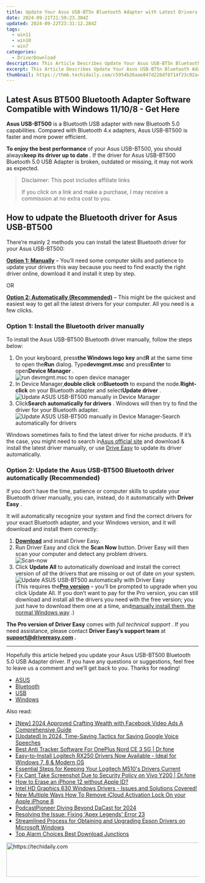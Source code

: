 ```yaml
---
title: Update Your Asus USB-BT5n Bluetooth Adapter with Latest Drivers Compatible with Windows Versions 11/10/8 - Download Instantly!
date: 2024-09-21T21:59:23.304Z
updated: 2024-09-22T23:31:12.284Z
tags:
  - win11
  - win10
  - win7
categories:
  - DriverDownload
description: This Article Describes Update Your Asus USB-BT5n Bluetooth Adapter with Latest Drivers Compatible with Windows Versions 11/10/8 - Download Instantly!
excerpt: This Article Describes Update Your Asus USB-BT5n Bluetooth Adapter with Latest Drivers Compatible with Windows Versions 11/10/8 - Download Instantly!
thumbnail: https://thmb.techidaily.com/c5954b26aae847d226df8714f23c02a4ef32990ac98d6db24e45432fb84625b4.png
---
```


## Latest Asus BT500 Bluetooth Adapter Software Compatible with Windows 11/10/8 - Get Here

**Asus USB-BT500** is a Bluetooth USB adapter with new Bluetooth 5.0 capabilities. Compared with Bluetooth 4.x adapters, Asus USB-BT500 is faster and more power efficient.

**To enjoy the best performance** of your Asus USB-BT500, you should always**keep its driver up to date** . If the driver for Asus USB-BT500 Bluetooth 5.0 USB Adapter is broken, outdated or missing, it may not work as expected.

>  Disclaimer: This post includes affiliate links
>
>  If you click on a link and make a purchase, I may receive a commission at no extra cost to you.
>

## How to udpate the Bluetooth driver for Asus USB-BT500

 There’re mainly 2 methods you can install the latest Bluetooth driver for your Asus USB-BT500:

**[Option 1: Manually](https://tools.techidaily.com/drivereasy/download/)**  – You’ll need some computer skills and patience to update your drivers this way because you need to find exactly the right driver online, download it and install it step by step.

OR

**[Option 2: Automatically (Recommended)](https://www.drivereasy.com/knowledge/asus-usb-bt500-bluetooth-5-0-usb-adapter-driver/#h-option-2-update-the-asus-usb-bt500-bluetooth-driver-automatically-recommended)**  – This might be the quickest and easiest way to get all the latest drivers for your computer. All you need is a few clicks.

### Option 1: Install the Bluetooth driver manually

 To install the Asus USB-BT500 Bluetooth driver manually, follow the steps below:

1. On your keyboard, press**the Windows logo key** and**R** at the same time to open the**Run** dialog. Type**devmgmt.msc** and press**Enter** to open**Device Manager** .  
![run devmgmt.msc to open device manager](https://images.drivereasy.com/wp-content/uploads/2021/04/run-devmgmt.msc_.jpg)
2. In Device Manager,**double click** on**Bluetooth** to expand the node.**Right-click** on your Bluetooth adapter and select**Update driver** .  
![Update ASUS USB-BT500 manually in Device Manager](https://images.drivereasy.com/wp-content/uploads/2021/04/Update-ASUS-USB-BT500-manually-in-Device-Manager.jpg)
3. Click**Search automatically for drivers** . Windows will then try to find the driver for your Bluetooth adapter.  
![Update ASUS USB-BT500 manually in Device Manager-Search automatically for drivers](https://images.drivereasy.com/wp-content/uploads/2021/04/Update-ASUS-USB-BT500-manually-in-Device-Manager-1.jpg)

 Windows sometimes fails to find the latest driver for niche products. If it’s the case, you might need to search in[Asus official site](https://www.asus.com/us/Networking-IoT-Servers/Adapters/All-series/USB-BT500/) and download & install the latest driver manually, or use [Drive Easy](https://tools.techidaily.com/drivereasy/download/) to update its driver automatically.

### Option 2: Update the Asus USB-BT500 Bluetooth driver automatically (Recommended)

 If you don’t have the time, patience or computer skills to update your Bluetooth driver manually, you can, instead, do it automatically with **Driver Easy** .

 It will automatically recognize your system and find the correct drivers for your exact Bluetooth adapter, and your Windows version, and it will download and install them correctly:

1. **[Download](https://tools.techidaily.com/drivereasy/download/)**  and install Driver Easy.
2. Run Driver Easy and click the **Scan Now** button. Driver Easy will then scan your computer and detect any problem drivers.  
![Scan-now](https://images.drivereasy.com/wp-content/uploads/2020/12/Scan-now.jpg)
3. Click **Update All** to automatically download and install the correct version of _all_ the drivers that are missing or out of date on your system.  
![Update ASUS USB-BT500 automatically with Driver Easy](https://images.drivereasy.com/wp-content/uploads/2021/04/Update-ASUS-USB-BT500-automatically-with-Driver-Easy.jpg)  
 (This requires the[**Pro version**](https://tools.techidaily.com/drivereasy/download/) – you’ll be prompted to upgrade when you click Update All. If you don’t want to pay for the Pro version, you can still download and install all the drivers you need with the free version; you just have to download them one at a time, and[manually install them, the normal Windows way](https://tools.techidaily.com/drivereasy/download/) .)

**The Pro version of Driver Easy** comes with _full technical support_ . If you need assistance, please contact **Driver Easy’s support team** at **[support@drivereasy.com](https://tools.techidaily.com/drivereasy/download/) .**

---

 Hopefully this article helped you update your Asus USB-BT500 Bluetooth 5.0 USB Adapter driver. If you have any questions or suggestions, feel free to leave us a comment and we’ll get back to you. Thanks for reading!

* [ASUS](https://tools.techidaily.com/drivereasy/download/)
* [Bluetooth](https://tools.techidaily.com/drivereasy/download/)
* [USB](https://tools.techidaily.com/drivereasy/download/)
* [Windows](https://tools.techidaily.com/drivereasy/download/)

<ins class="adsbygoogle"
     style="display:block"
     data-ad-format="autorelaxed"
     data-ad-client="ca-pub-7571918770474297"
     data-ad-slot="1223367746"></ins>

<ins class="adsbygoogle"
     style="display:block"
     data-ad-client="ca-pub-7571918770474297"
     data-ad-slot="8358498916"
     data-ad-format="auto"
     data-full-width-responsive="true"></ins>

<span class="atpl-alsoreadstyle">Also read:</span>
<div><ul>
<li><a href="https://facebook-video-content.techidaily.com/new-2024-approved-crafting-wealth-with-facebook-video-ads-a-comprehensive-guide/"><u>[New] 2024 Approved Crafting Wealth with Facebook Video Ads A Comprehensive Guide</u></a></li>
<li><a href="https://screen-mirroring-recording.techidaily.com/updated-in-2024-time-saving-tactics-for-saving-google-voice-speeches/"><u>[Updated] In 2024, Time-Saving Tactics for Saving Google Voice Speeches</u></a></li>
<li><a href="https://android-location-track.techidaily.com/best-anti-tracker-software-for-oneplus-nord-ce-3-5g-drfone-by-drfone-virtual-android/"><u>Best Anti Tracker Software For OnePlus Nord CE 3 5G | Dr.fone</u></a></li>
<li><a href="https://hardware-updates.techidaily.com/easy-to-install-logitech-rx250-drivers-now-available-ideal-for-windows-7-8-and-modern-os/"><u>Easy-to-Install Logitech RX250 Drivers Now Available - Ideal for Windows 7, 8 & Modern OS</u></a></li>
<li><a href="https://hardware-updates.techidaily.com/essential-steps-for-keeping-your-logitech-m510s-drivers-current/"><u>Essential Steps for Keeping Your Logitech M510's Drivers Current</u></a></li>
<li><a href="https://howto.techidaily.com/fix-cant-take-screenshot-due-to-security-policy-on-vivo-y200-drfone-by-drfone-fix-android-problems-fix-android-problems/"><u>Fix Cant Take Screenshot Due to Security Policy on Vivo Y200 | Dr.fone</u></a></li>
<li><a href="https://apple-account.techidaily.com/how-to-erase-an-iphone-12-without-apple-id-by-drfone-ios/"><u>How to Erase an iPhone 12 without Apple ID?</u></a></li>
<li><a href="https://hardware-updates.techidaily.com/intel-hd-graphics-630-windows-drivers-issues-and-solutions-covered/"><u>Intel HD Graphics 630 Windows Drivers - Issues and Solutions Covered!</u></a></li>
<li><a href="https://activate-lock.techidaily.com/new-multiple-ways-how-to-remove-icloud-activation-lock-on-your-apple-iphone-8-by-drfone-ios/"><u>New Multiple Ways How To Remove iCloud Activation Lock On your Apple iPhone 8</u></a></li>
<li><a href="https://extra-support.techidaily.com/podcastpioneer-diving-beyond-dacast-for-2024/"><u>PodcastPioneer Diving Beyond DaCast for 2024</u></a></li>
<li><a href="https://program-issues.techidaily.com/resolving-the-issue-fixing-apex-legends-error-23/"><u>Resolving the Issue: Fixing 'Apex Legends' Error 23</u></a></li>
<li><a href="https://hardware-updates.techidaily.com/streamlined-process-for-obtaining-and-upgrading-epson-drivers-on-microsoft-windows/"><u>Streamlined Process for Obtaining and Upgrading Epson Drivers on Microsoft Windows</u></a></li>
<li><a href="https://extra-hints.techidaily.com/top-alarm-choices-best-download-junctions/"><u>Top Alarm Choices Best Download Junctions</u></a></li>
</ul></div>

<!-- affiliate ads begin -->
<a href="https://ephamedtechinc.pxf.io/c/5597632/2136623/26400" target="_top" id="2136623">
  <img src="//a.impactradius-go.com/display-ad/26400-2136623" border="0" alt="https://techidaily.com" width="728" height="90"/>
</a>
<img height="0" width="0" src="https://ephamedtechinc.pxf.io/i/5597632/2136623/26400" style="position:absolute;visibility:hidden;" border="0" />
<!-- affiliate ads end -->

